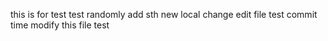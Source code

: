 this is for test
test
randomly add sth
new local change
edit file 
test commit time
modify this file test
